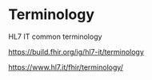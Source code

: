 # Terminology
HL7 IT common terminology

https://build.fhir.org/ig/hl7-it/terminology

https://www.hl7.it/fhir/terminology/
